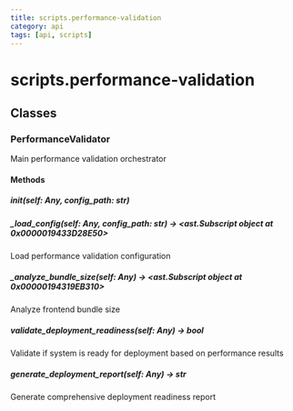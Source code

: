 ```yaml
---
title: scripts.performance-validation
category: api
tags: [api, scripts]
---
```


# scripts.performance-validation



## Classes

### PerformanceValidator

Main performance validation orchestrator

#### Methods

##### __init__(self: Any, config_path: str)



##### _load_config(self: Any, config_path: str) -> <ast.Subscript object at 0x0000019433D28E50>

Load performance validation configuration

##### _analyze_bundle_size(self: Any) -> <ast.Subscript object at 0x00000194319EB310>

Analyze frontend bundle size

##### validate_deployment_readiness(self: Any) -> bool

Validate if system is ready for deployment based on performance results

##### generate_deployment_report(self: Any) -> str

Generate comprehensive deployment readiness report

